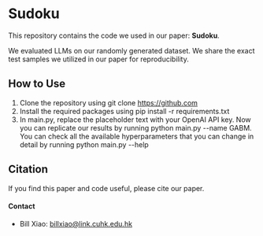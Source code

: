 # Sudoku

This repository contains the code we used in our paper: **Sudoku**. 

We evaluated LLMs on our randomly generated dataset. We share the exact test samples we utilized in our paper for reproducibility. 

## How to Use
1. Clone the repository using git clone https://github.com
2. Install the required packages using pip install -r requirements.txt
3. In main.py, replace the placeholder text with your OpenAI API key. Now you can replicate our results by running python main.py --name GABM. You can check all the available hyperparameters that you can change in detail by running python main.py --help

## Citation
If you find this paper and code useful, please cite our paper.


#### Contact
* Bill Xiao: billxiao@link.cuhk.edu.hk

